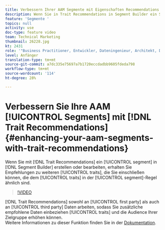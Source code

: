 ```yaml
---
title: Verbessern Ihrer AAM Segmente mit Eigenschaften Recommendations
description: Wenn Sie in Trait Recommendations in Segment Builder ein Segment erstellen oder bearbeiten, erhalten Sie Empfehlungen zu zusätzlichen Merkmalen, die Sie einschließen können. Diese sind vergleichbar mit den Merkmalen in der Segmentregel.
feature: 'Segmente '
topics: null
activity: use
doc-type: feature video
team: Technical Marketing
thumbnail: 26228.jpg
kt: 2431
role: '"Business Practitioner, Entwickler, Dateningenieur, Architekt, Data Architect, Administrator, Leader"'
level: Anfänger
translation-type: tm+mt
source-git-commit: a7dc335e75697a7b1720eccdadbb9605fdeda798
workflow-type: tm+mt
source-wordcount: '114'
ht-degree: 28%

---
```



# Verbessern Sie Ihre AAM [!UICONTROL Segments] mit [!DNL Trait Recommendations] {#enhancing-your-aam-segments-with-trait-recommendations}

Wenn Sie mit [!DNL Trait Recommendations] ein [!UICONTROL segment] in [!DNL Segment Builder] erstellen oder bearbeiten, erhalten Sie Empfehlungen zu weiteren [!UICONTROL traits], die Sie einschließen können, die dem [!UICONTROL traits] in der [!UICONTROL segment]-Regel ähnlich sind.

>[!VIDEO](https://video.tv.adobe.com/v/26228/?quality=12)

[!DNL Trait Recommendations] sowohl an  [!UICONTROL first party] als auch an  [!UICONTROL third party] Daten arbeiten, sodass Sie zusätzliche empfohlene Daten einbeziehen  [!UICONTROL traits] und die Audience Ihrer Zielgruppe erhöhen können.\
Weitere Informationen zu dieser Funktion finden Sie in der [Dokumentation](https://experiencecloud.adobe.com/resources/help/en_US/aam/trait-recommendations.html).
